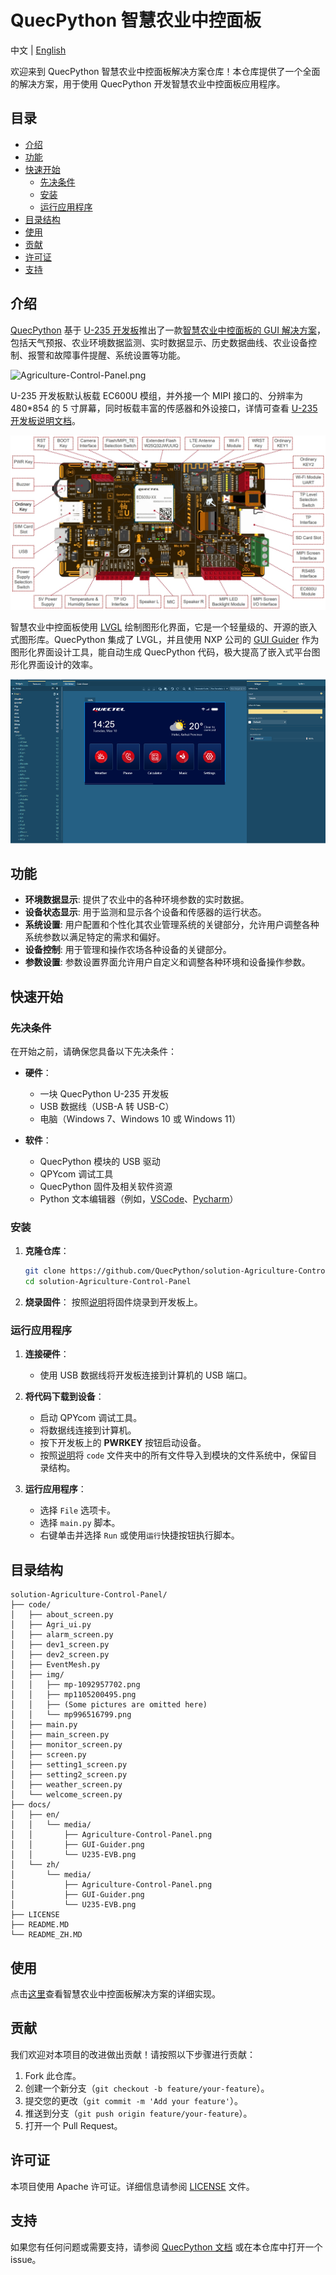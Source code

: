 # QuecPython 智慧农业中控面板

中文 | [English](README.md)

欢迎来到 QuecPython 智慧农业中控面板解决方案仓库！本仓库提供了一个全面的解决方案，用于使用 QuecPython 开发智慧农业中控面板应用程序。

## 目录

- [介绍](#介绍)
- [功能](#功能)
- [快速开始](#快速开始)
  - [先决条件](#先决条件)
  - [安装](#安装)
  - [运行应用程序](#运行应用程序)
- [目录结构](#目录结构)
- [使用](#使用)
- [贡献](#贡献)
- [许可证](#许可证)
- [支持](#支持)

## 介绍

[QuecPython](https://python.quectel.com/en) 基于 [U-235 开发板](https://images.quectel.com/python/sites/2/2023/08/Quectel_QuecPython_U-235_EVB_User_Guide_V1.0.pdf)推出了一款[智慧农业中控面板的 GUI 解决方案](https://github.com/QuecPython/solution-Agriculture-Control-Panel.git)，包括天气预报、农业环境数据监测、实时数据显示、历史数据曲线、农业设备控制、报警和故障事件提醒、系统设置等功能。

![Agriculture-Control-Panel.png](./docs/zh/media/Agriculture-Control-Panel.png)

U-235 开发板默认板载 EC600U 模组，并外接一个 MIPI 接口的、分辨率为 480*854 的 5 寸屏幕，同时板载丰富的传感器和外设接口，详情可查看 [U-235 开发板说明文档](https://images.quectel.com/python/sites/2/2023/08/Quectel_QuecPython_U-235_EVB_User_Guide_V1.0.pdf)。

<img src="./docs/en/media/U235-EVB.png" style="zoom:60%;" />

智慧农业中控面板使用 [LVGL](https://lvgl.io/) 绘制图形化界面，它是一个轻量级的、开源的嵌入式图形库。QuecPython 集成了 LVGL，并且使用 NXP 公司的 [GUI Guider](https://www.nxp.com/design/software/development-software/gui-guider:GUI-GUIDER) 作为图形化界面设计工具，能自动生成 QuecPython 代码，极大提高了嵌入式平台图形化界面设计的效率。

<img src="./docs/en/media/GUI-Guider.png" style="zoom: 67%;" />

## 功能

- **环境数据显示**: 提供了农业中的各种环境参数的实时数据。
- **设备状态显示**: 用于监测和显示各个设备和传感器的运行状态。
- **系统设置**: 用户配置和个性化其农业管理系统的关键部分，允许用户调整各种系统参数以满足特定的需求和偏好。
- **设备控制**: 用于管理和操作农场各种设备的关键部分。
- **参数设置**: 参数设置界面允许用户自定义和调整各种环境和设备操作参数。

## 快速开始

### 先决条件

在开始之前，请确保您具备以下先决条件：

- **硬件**：
  - 一块 QuecPython U-235 开发板
  - USB 数据线（USB-A 转 USB-C）
  - 电脑（Windows 7、Windows 10 或 Windows 11）

- **软件**：
  - QuecPython 模块的 USB 驱动
  - QPYcom 调试工具
  - QuecPython 固件及相关软件资源
  - Python 文本编辑器（例如，[VSCode](https://code.visualstudio.com/)、[Pycharm](https://www.jetbrains.com/pycharm/download/)）

### 安装

1. **克隆仓库**：
   ```bash
   git clone https://github.com/QuecPython/solution-Agriculture-Control-Panel.git
   cd solution-Agriculture-Control-Panel
   ```

2. **烧录固件**：
   按照[说明](https://python.quectel.com/doc/Application_guide/zh/dev-tools/QPYcom/qpycom-dw.html#Download-Firmware)将固件烧录到开发板上。

### 运行应用程序

1. **连接硬件**：
   - 使用 USB 数据线将开发板连接到计算机的 USB 端口。

2. **将代码下载到设备**：
   - 启动 QPYcom 调试工具。
   - 将数据线连接到计算机。
   - 按下开发板上的 **PWRKEY** 按钮启动设备。
   - 按照[说明](https://python.quectel.com/doc/Application_guide/zh/dev-tools/QPYcom/qpycom-dw.html#Download-Script)将 `code` 文件夹中的所有文件导入到模块的文件系统中，保留目录结构。

3. **运行应用程序**：
   - 选择 `File` 选项卡。
   - 选择 `main.py` 脚本。
   - 右键单击并选择 `Run` 或使用`运行`快捷按钮执行脚本。

## 目录结构

```plaintext
solution-Agriculture-Control-Panel/
├── code/
│   ├── about_screen.py
│   ├── Agri_ui.py
│   ├── alarm_screen.py
│   ├── dev1_screen.py
│   ├── dev2_screen.py
│   ├── EventMesh.py
│   ├── img/
│   │   ├── mp-1092957702.png
│   │   ├── mp1105200495.png
│   │   ├── (Some pictures are omitted here)
│   │   └── mp996516799.png
│   ├── main.py
│   ├── main_screen.py
│   ├── monitor_screen.py
│   ├── screen.py
│   ├── setting1_screen.py
│   ├── setting2_screen.py
│   ├── weather_screen.py
│   └── welcome_screen.py
├── docs/
│   ├── en/
│   │   └── media/
│   │       ├── Agriculture-Control-Panel.png
│   │       ├── GUI-Guider.png
│   │       └── U235-EVB.png
│   └── zh/
│       └── media/
│           ├── Agriculture-Control-Panel.png
│           ├── GUI-Guider.png
│           └── U235-EVB.png
├── LICENSE
├── README.MD
└── README_ZH.MD
```

## 使用

点击[这里](https://python.quectel.com/doc/Application_guide/zh/solutions/Agriculture-Control-Panel/index.html)查看智慧农业中控面板解决方案的详细实现。

## 贡献

我们欢迎对本项目的改进做出贡献！请按照以下步骤进行贡献：

1. Fork 此仓库。
2. 创建一个新分支（`git checkout -b feature/your-feature`）。
3. 提交您的更改（`git commit -m 'Add your feature'`）。
4. 推送到分支（`git push origin feature/your-feature`）。
5. 打开一个 Pull Request。

## 许可证

本项目使用 Apache 许可证。详细信息请参阅 [LICENSE](LICENSE) 文件。

## 支持

如果您有任何问题或需要支持，请参阅 [QuecPython 文档](https://python.quectel.com/doc) 或在本仓库中打开一个 issue。
